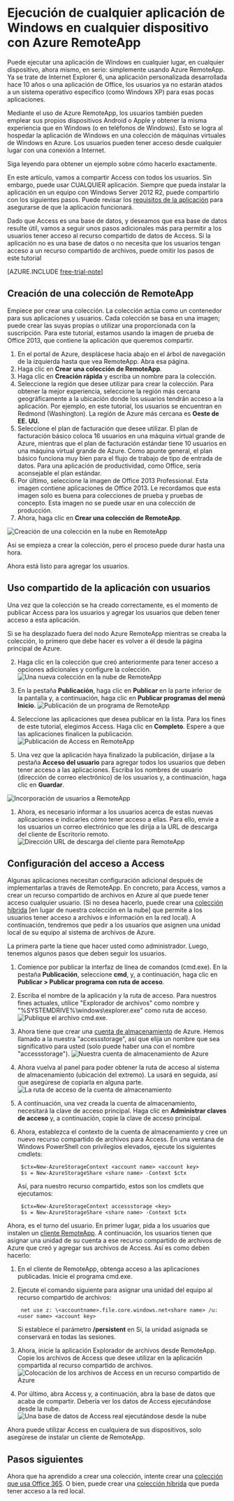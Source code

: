 <properties
   pageTitle="Ejecución de cualquier aplicación de Windows en cualquier dispositivo con Azure RemoteApp"
	description="Obtenga información acerca de cómo compartir cualquier aplicación de Windows con sus usuarios mediante Azure RemoteApp."
	services="remoteapp"
	documentationCenter=""
	authors="lizap"
	manager="mbaldwin"
	editor=""/>

<tags
   ms.service="remoteapp"
	ms.devlang="na"
	ms.topic="hero-article"
	ms.tgt_pltfrm="na"
	ms.workload="compute"
	ms.date="09/02/2015"
	ms.author="elizapo"/>

# Ejecución de cualquier aplicación de Windows en cualquier dispositivo con Azure RemoteApp

Puede ejecutar una aplicación de Windows en cualquier lugar, en cualquier dispositivo, ahora mismo, en serio: simplemente usando Azure RemoteApp. Ya se trate de Internet Explorer 6, una aplicación personalizada desarrollada hace 10 años o una aplicación de Office, los usuarios ya no estarán atados a un sistema operativo específico (como Windows XP) para esas pocas aplicaciones.

Mediante el uso de Azure RemoteApp, los usuarios también pueden emplear sus propios dispositivos Android o Apple y obtener la misma experiencia que en Windows (o en teléfonos de Windows). Esto se logra al hospedar la aplicación de Windows en una colección de máquinas virtuales de Windows en Azure. Los usuarios pueden tener acceso desde cualquier lugar con una conexión a Internet.

Siga leyendo para obtener un ejemplo sobre cómo hacerlo exactamente.

En este artículo, vamos a compartir Access con todos los usuarios. Sin embargo, puede usar CUALQUIER aplicación. Siempre que pueda instalar la aplicación en un equipo con Windows Server 2012 R2, puede compartirlo con los siguientes pasos. Puede revisar los [requisitos de la aplicación](remoteapp-appreqs) para asegurarse de que la aplicación funcionará.

Dado que Access es una base de datos, y deseamos que esa base de datos resulte útil, vamos a seguir unos pasos adicionales más para permitir a los usuarios tener acceso al recurso compartido de datos de Access. Si la aplicación no es una base de datos o no necesita que los usuarios tengan acceso a un recurso compartido de archivos, puede omitir los pasos de este tutorial

[AZURE.INCLUDE [free-trial-note](../../includes/free-trial-note.md)]


## Creación de una colección de RemoteApp

Empiece por crear una colección. La colección actúa como un contenedor para sus aplicaciones y usuarios. Cada colección se basa en una imagen; puede crear las suyas propias o utilizar una proporcionada con la suscripción. Para este tutorial, estamos usando la imagen de prueba de Office 2013, que contiene la aplicación que queremos compartir.

1. En el portal de Azure, desplácese hacia abajo en el árbol de navegación de la izquierda hasta que vea RemoteApp. Abra esa página.
2. Haga clic en **Crear una colección de RemoteApp**.
3. Haga clic en **Creación rápida** y escriba un nombre para la colección.
4. Seleccione la región que desee utilizar para crear la colección. Para obtener la mejor experiencia, seleccione la región más cercana geográficamente a la ubicación donde los usuarios tendrán acceso a la aplicación. Por ejemplo, en este tutorial, los usuarios se encuentran en Redmond (Washington). La región de Azure más cercana es **Oeste de EE. UU.**
5. Seleccione el plan de facturación que desee utilizar. El plan de facturación básico coloca 16 usuarios en una máquina virtual grande de Azure, mientras que el plan de facturación estándar tiene 10 usuarios en una máquina virtual grande de Azure. Como apunte general, el plan básico funciona muy bien para el flujo de trabajo de tipo de entrada de datos. Para una aplicación de productividad, como Office, sería aconsejable el plan estándar.
6. Por último, seleccione la imagen de Office 2013 Professional. Esta imagen contiene aplicaciones de Office 2013. Le recordamos que esta imagen solo es buena para colecciones de prueba y pruebas de concepto. Esta imagen no se puede usar en una colección de producción.
7. Ahora, haga clic en **Crear una colección de RemoteApp**.

![Creación de una colección en la nube en RemoteApp](./media/remoteapp-anyapp/ra-anyappcreatecollection.png)

Así se empieza a crear la colección, pero el proceso puede durar hasta una hora.

Ahora está listo para agregar los usuarios.

## Uso compartido de la aplicación con usuarios

Una vez que la colección se ha creado correctamente, es el momento de publicar Access para los usuarios y agregar los usuarios que deben tener acceso a esta aplicación.

Si se ha desplazado fuera del nodo Azure RemoteApp mientras se creaba la colección, lo primero que debe hacer es volver a él desde la página principal de Azure.

2. Haga clic en la colección que creó anteriormente para tener acceso a opciones adicionales y configure la colección.
![Una nueva colección en la nube de RemoteApp](./media/remoteapp-anyapp/ra-anyappcollection.png)
3. En la pestaña **Publicación**, haga clic en **Publicar** en la parte inferior de la pantalla y, a continuación, haga clic en **Publicar programas del menú Inicio**.
![Publicación de un programa de RemoteApp](./media/remoteapp-anyapp/ra-anyapppublish.png)
4. Seleccione las aplicaciones que desea publicar en la lista. Para los fines de este tutorial, elegimos Access. Haga clic en **Completo**. Espere a que las aplicaciones finalicen la publicación.
![Publicación de Access en RemoteApp](./media/remoteapp-anyapp/ra-anyapppublishaccess.png)


1. Una vez que la aplicación haya finalizado la publicación, diríjase a la pestaña **Acceso del usuario** para agregar todos los usuarios que deben tener acceso a las aplicaciones. Escriba los nombres de usuario (dirección de correo electrónico) de los usuarios y, a continuación, haga clic en **Guardar**.

![Incorporación de usuarios a RemoteApp](./media/remoteapp-anyapp/ra-anyappaddusers.png)


1. Ahora, es necesario informar a los usuarios acerca de estas nuevas aplicaciones e indicarles cómo tener acceso a ellas. Para ello, envíe a los usuarios un correo electrónico que les dirija a la URL de descarga del cliente de Escritorio remoto.
![Dirección URL de descarga del cliente para RemoteApp](./media/remoteapp-anyapp/ra-anyappurl.png)

## Configuración del acceso a Access

Algunas aplicaciones necesitan configuración adicional después de implementarlas a través de RemoteApp. En concreto, para Access, vamos a crear un recurso compartido de archivos en Azure al que puede tener acceso cualquier usuario. (Si no desea hacerlo, puede crear una [colección híbrida](remoteapp-create-hybrid-deployment.md) [en lugar de nuestra colección en la nube] que permite a los usuarios tener acceso a archivos e información en la red local). A continuación, tendremos que pedir a los usuarios que asignen una unidad local de su equipo al sistema de archivos de Azure.

La primera parte la tiene que hacer usted como administrador. Luego, tenemos algunos pasos que deben seguir los usuarios.

1. Comience por publicar la interfaz de línea de comandos (cmd.exe). En la pestaña **Publicación**, seleccione **cmd**, y, a continuación, haga clic en **Publicar > Publicar programa con ruta de acceso**.
2. Escriba el nombre de la aplicación y la ruta de acceso. Para nuestros fines actuales, utilice "Explorador de archivos" como nombre y "%SYSTEMDRIVE%\\windows\\explorer.exe" como ruta de acceso.
![Publique el archivo cmd.exe.](./media/remoteapp-anyapp/ra-publishcmd.png)
3. Ahora tiene que crear una [cuenta de almacenamiento](../storage-create-storage-account.md) de Azure. Hemos llamado a la nuestra "accessstorage", así que elija un nombre que sea significativo para usted (solo puede haber una con el nombre "accessstorage").
![Nuestra cuenta de almacenamiento de Azure](./media/remoteapp-anyapp/ra-anyappazurestorage.png)
4. Ahora vuelva al panel para poder obtener la ruta de acceso al sistema de almacenamiento (ubicación del extremo). La usará en seguida, así que asegúrese de copiarla en alguna parte.
![La ruta de acceso de la cuenta de almacenamiento](./media/remoteapp-anyapp/ra-anyappstoragelocation.png) 
5. A continuación, una vez creada la cuenta de almacenamiento, necesitará la clave de acceso principal. Haga clic en **Administrar claves de acceso** y, a continuación, copie la clave de acceso principal.
6. Ahora, establezca el contexto de la cuenta de almacenamiento y cree un nuevo recurso compartido de archivos para Access. En una ventana de Windows PowerShell con privilegios elevados, ejecute los siguientes cmdlets:

        $ctx=New-AzureStorageContext <account name> <account key>
    	$s = New-AzureStorageShare <share name> -Context $ctx

	Así, para nuestro recurso compartido, estos son los cmdlets que ejecutamos:

	    $ctx=New-AzureStorageContext accessstorage <key>
    	$s = New-AzureStorageShare <share name> -Context $ctx


Ahora, es el turno del usuario. En primer lugar, pida a los usuarios que instalen un [cliente RemoteApp](remoteapp-clients.md). A continuación, los usuarios tienen que asignar una unidad de su cuenta a ese recurso compartido de archivos de Azure que creó y agregar sus archivos de Access. Así es como deben hacerlo:

1. En el cliente de RemoteApp, obtenga acceso a las aplicaciones publicadas. Inicie el programa cmd.exe.
2. Ejecute el comando siguiente para asignar una unidad del equipo al recurso compartido de archivos:

		net use z: \<accountname>.file.core.windows.net<share name> /u:<user name> <account key>

	Si establece el parámetro **/persistent** en Sí, la unidad asignada se conservará en todas las sesiones.
1. Ahora, inicie la aplicación Explorador de archivos desde RemoteApp. Copie los archivos de Access que desee utilizar en la aplicación compartida al recurso compartido de archivos. ![Colocación de los archivos de Access en un recurso compartido de Azure](./media/remoteapp-anyapp/ra-anyappuseraccess.png)
1. Por último, abra Access y, a continuación, abra la base de datos que acaba de compartir. Debería ver los datos de Access ejecutándose desde la nube. ![Una base de datos de Access real ejecutándose desde la nube](./media/remoteapp-anyapp/ra-anyapprunningaccess.png)

Ahora puede utilizar Access en cualquiera de sus dispositivos, solo asegúrese de instalar un cliente de RemoteApp.

<!--Every topic should have next steps and links to the next logical set of content to keep the customer engaged-->
## Pasos siguientes

Ahora que ha aprendido a crear una colección, intente crear una [colección que usa Office 365](remoteapp-tutorial-o365anywhere.md). O bien, puede crear una [colección híbrida](remoteapp-create-hybrid-deployment.md) que pueda tener acceso a la red local.

<!--Image references-->

<!-----HONumber=September15_HO1-->